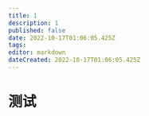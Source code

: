 ```yaml
---
title: 1
description: 1
published: false
date: 2022-10-17T01:06:05.425Z
tags: 
editor: markdown
dateCreated: 2022-10-17T01:06:05.425Z
---
```


# 测试
